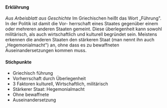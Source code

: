 #### Erklährung 
*Aus Arbeisblatt aus Geschichte*
Im Griechischen heißt das Wort „Führung". In der Politik ist damit die Vor- herrschaft eines Staates gegenüber einem oder mehreren anderen Staaten gemeint. Diese überlegenheit kann sowohl militärisch, als auch wirtschaftlich und kulturell begründet sein. Meistens erkennen die anderen Staaten den stärkeren Staat (man nennt ihn auch „Hegemonialmacht") an, ohne dass es zu bewaffneten Auseinandersetzungen kommen muss.

#### Stichpunkte
- Griechisch führung
- Vorherrschaft durch Überlegenheit
- 3 Faktoren kulturell, Wirtschaftlich, militärisch
- Stärkerer Staat: Hegemonialmacht
- Ohne bewaffnete
- Auseinandersetzung
